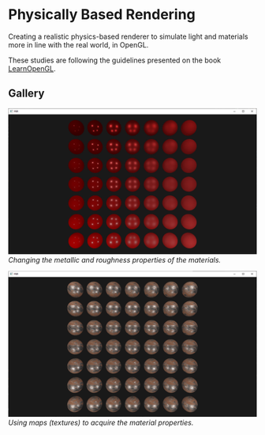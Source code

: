 # Physically Based Rendering

Creating a realistic physics-based renderer to simulate light and materials more in line with the real world, in OpenGL.

These studies are following the guidelines presented on the book [LearnOpenGL](https://learnopengl.com/PBR/Theory).

## Gallery


![Spheres 1](./PBR/resources/screenshots/spheres_1.png)
*Changing the metallic and roughness properties of the materials.*

![Spheres 2](./PBR/resources/screenshots/spheres_2.png)
*Using maps (textures) to acquire the material properties.*